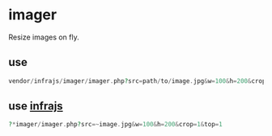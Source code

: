 # imager
Resize images on fly.

## use
```php
vendor/infrajs/imager/imager.php?src=path/to/image.jpg&w=100&h=200&crop=1&top=1
```

## use [infrajs](https://github.com/infrajs/infra)
```php
?*imager/imager.php?src=~image.jpg&w=100&h=200&crop=1&top=1
```
